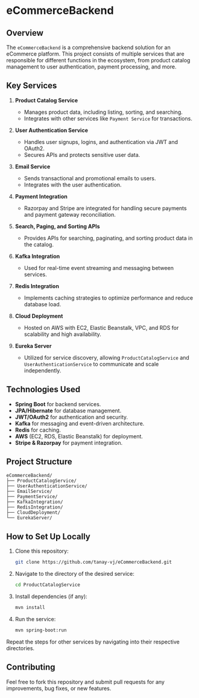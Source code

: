 # eCommerceBackend

## Overview
The `eCommerceBackend` is a comprehensive backend solution for an eCommerce platform. This project consists of multiple services that are responsible for different functions in the ecosystem, from product catalog management to user authentication, payment processing, and more.

## Key Services

1. **Product Catalog Service**
   - Manages product data, including listing, sorting, and searching.
   - Integrates with other services like `Payment Service` for transactions.
   
2. **User Authentication Service**
   - Handles user signups, logins, and authentication via JWT and OAuth2.
   - Secures APIs and protects sensitive user data.
   
3. **Email Service**
   - Sends transactional and promotional emails to users.
   - Integrates with the user authentication.

4. **Payment Integration**
   - Razorpay and Stripe are integrated for handling secure payments and payment gateway reconciliation.

5. **Search, Paging, and Sorting APIs**
   - Provides APIs for searching, paginating, and sorting product data in the catalog.
   
6. **Kafka Integration**
   - Used for real-time event streaming and messaging between services.
   
7. **Redis Integration**
   - Implements caching strategies to optimize performance and reduce database load.

8. **Cloud Deployment**
   - Hosted on AWS with EC2, Elastic Beanstalk, VPC, and RDS for scalability and high availability.

9. **Eureka Server**
    - Utilized for service discovery, allowing `ProductCatalogService` and `UserAuthenticationService` to communicate and scale independently.

## Technologies Used

- **Spring Boot** for backend services.
- **JPA/Hibernate** for database management.
- **JWT/OAuth2** for authentication and security.
- **Kafka** for messaging and event-driven architecture.
- **Redis** for caching.
- **AWS** (EC2, RDS, Elastic Beanstalk) for deployment.
- **Stripe & Razorpay** for payment integration.
  
## Project Structure
```
eCommerceBackend/
├── ProductCatalogService/
├── UserAuthenticationService/
├── EmailService/
├── PaymentService/
├── KafkaIntegration/
├── RedisIntegration/
├── CloudDeployment/
└── EurekaServer/
```

## How to Set Up Locally

1. Clone this repository:
   ```bash
   git clone https://github.com/tanay-vj/eCommerceBackend.git
   ```

2. Navigate to the directory of the desired service:
   ```bash
   cd ProductCatalogService
   ```

3. Install dependencies (if any):
   ```bash
   mvn install
   ```

4. Run the service:
   ```bash
   mvn spring-boot:run
   ```

Repeat the steps for other services by navigating into their respective directories.

## Contributing

Feel free to fork this repository and submit pull requests for any improvements, bug fixes, or new features.
